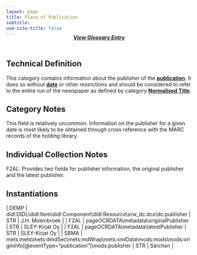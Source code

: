 ```yaml
---
layout: page
title: Place of Publication
subtitle:  
use-site-title: false
---
```


<h4 style="text-align:center;font-style:italic;margin-top:-20px;margin-bottom:50px;"><a href="../../glossary/place-of-publication">View Glossary Entry</a></h4>

## Technical Definition

This category contains information about the publisher of the
[**publication**](../newspaper-title). It does so without [**date**](../date) or other restrictions and
should be considered to refer to the entire run of the newspaper as
defined by category [**Normalised Title**](../newspaper-title).

## Category Notes

This field is relatively uncommon. Information on the publisher for a
given date is most likely to be obtained through cross reference with
the MARC records of the holding library.

## Individual Collection Notes

F2AL: Provides two fields for publisher information, the original
publisher and the latest publisher.

## Instantiations  

| DEMP  |  didl:DIDL\\didl:Item\\didl:Component\\didl:Resource\\srw\_dc:dcx\\dc:publisher  | STR | J.H. Molenbroek |
| F2AL  |  pageOCRDATA\\metadata\\originalPublisher  | STR | SLEY-Kirjat Oy  |
| F2AL  |  pageOCRDATA\\metadata\\latestPublisher  | STR | SLEY-Kirjat Oy  |
| SBMA  |  mets:mets\\mets:dmdSec\\mets:mdWrap\\mets:xmlData\\mods:mods\\mods:originInfo\[@eventType=“publication”\]\\mods:publisher | STR | Särchen  |
